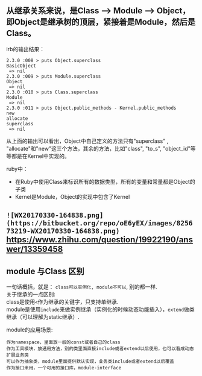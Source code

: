 ## 从继承关系来说，是Class --> Module --> Object，即Object是继承树的顶层，紧接着是Module，然后是Class。  

irb的输出结果：     
```
2.3.0 :008 > puts Object.superclass
BasicObject
 => nil 
2.3.0 :009 > puts Module.superclass 
Object
 => nil 
2.3.0 :010 > puts Class.superclass  
Module
 => nil 
2.3.0 :011 > puts Object.public_methods - Kernel.public_methods  
new
allocate
superclass
 => nil 
```     
从上面的输出可以看出，Object中自己定义的方法只有"superclass" , "allocate"和"new"这三个方法，其余的方法，比如"class", "to_s", "object_id"等等都是在Kernel中实现的。     

ruby中：    

* 在Ruby中使用Class来标识所有的数据类型，所有的变量和常量都是Object的子类      
* Kernel是Module，Object的实现中包含了Kernel      

`![WX20170330-164838.png](https://bitbucket.org/repo/oE6yEX/images/825673219-WX20170330-164838.png)`       
https://www.zhihu.com/question/19922190/answer/13359458      
------
## module 与Class 区别    

一句话概括，就是： `class可以实例化, module不可以`, 别的都一样.    
关于继承的一点区别:    
class是使用`<`作为继承的关键字，只支持单继承.       
module是使用`include`来做实例继承（实例化的时候动态功能插入），`extend`做类继承（可以理解为static继承）.     

module的应用场景:    
```
作为namespace，里面放一般的const或者自己的class
作为工具模块，放通用方法，别的类里面直接include或者extend以后使用，也可以看成动态扩展业务类
可以作为抽象类，module里面提供默认实现，业务类include或者extend以后覆盖
作为接口来用，一个可用的接口库，module-interface
```